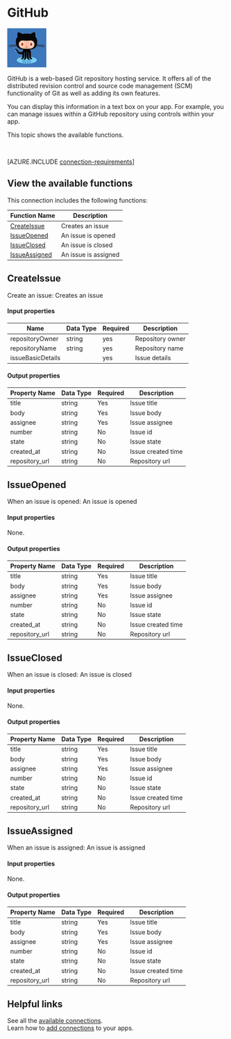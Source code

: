 <properties
	pageTitle="Overview of the GitHub connection | Microsoft PowerApps"
	description="See the available GitHub functions, responses, and examples"
	services=""	
	suite="powerapps"
	documentationCenter="" 	
	authors="MandiOhlinger"	
	manager="erikre"	
	editor="" 
	tags="" />

<tags
ms.service="powerapps"
ms.devlang="na"
ms.topic="article"
ms.tgt_pltfrm="na"
ms.workload="na"
ms.date="04/26/2016"
ms.author="mandia"/>

#  GitHub

![GitHub](./media/connection-github/githubicon.png)

GitHub is a web-based Git repository hosting service. It offers all of the distributed revision control and source code management (SCM) functionality of Git as well as adding its own features.

You can display this information in a text box on your app. For example, you can manage issues within a GitHub repository using controls within your app. 

This topic shows the available functions.

&nbsp;

[AZURE.INCLUDE [connection-requirements](../../includes/connection-requirements.md)]

## View the available functions

This connection includes the following functions:

| Function Name |  Description |
| --- | --- |
|[CreateIssue](connection-github.md#createissue) | Creates an issue |
|[IssueOpened](connection-github.md#issueopened) | An issue is opened |
|[IssueClosed](connection-github.md#issueclosed) | An issue is closed |
|[IssueAssigned](connection-github.md#issueassigned) | An issue is assigned  |


## CreateIssue
Create an issue: Creates an issue 

#### Input properties

| Name| Data Type|Required|Description|
| ---|---|---|---|
|repositoryOwner|string|yes|Repository owner|
|repositoryName|string|yes|Repository name|
|issueBasicDetails| |yes|Issue details|

#### Output properties

| Property Name | Data Type | Required |Description |
|---|---|---|---|
|title|string|Yes | Issue title |
|body|string|Yes |Issue body |
|assignee|string|Yes | Issue assignee|
|number|string|No |Issue id |
|state|string|No | Issue state|
|created_at|string|No | Issue created time|
|repository_url|string|No | Repository url|


## IssueOpened
When an issue is opened: An issue is opened 

#### Input properties
None.

#### Output properties

| Property Name | Data Type | Required |Description |
|---|---|---|---|
|title|string|Yes | Issue title |
|body|string|Yes |Issue body |
|assignee|string|Yes | Issue assignee|
|number|string|No |Issue id |
|state|string|No | Issue state|
|created_at|string|No | Issue created time|
|repository_url|string|No | Repository url|


## IssueClosed
When an issue is closed: An issue is closed 

#### Input properties
None.

#### Output properties

| Property Name | Data Type | Required |Description |
|---|---|---|---|
|title|string|Yes | Issue title |
|body|string|Yes |Issue body |
|assignee|string|Yes | Issue assignee|
|number|string|No |Issue id |
|state|string|No | Issue state|
|created_at|string|No | Issue created time|
|repository_url|string|No | Repository url|


## IssueAssigned
When an issue is assigned: An issue is assigned 

#### Input properties
None.

#### Output properties

| Property Name | Data Type | Required |Description |
|---|---|---|---|
|title|string|Yes | Issue title |
|body|string|Yes |Issue body |
|assignee|string|Yes | Issue assignee|
|number|string|No |Issue id |
|state|string|No | Issue state|
|created_at|string|No | Issue created time|
|repository_url|string|No | Repository url|


## Helpful links

See all the [available connections](../connections-list.md).  
Learn how to [add connections](../add-manage-connections.md) to your apps.
